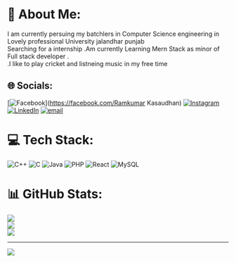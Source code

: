 # 💫 About Me:
I am currently persuing my batchlers in Computer Science engineering in Lovely professional University jalandhar punjab <br>Searching for a internship .Am currently Learning Mern Stack as minor of Full stack developer .<br>.I like to play cricket and listneing music in my free time 


## 🌐 Socials:
[![Facebook](https://img.shields.io/badge/Facebook-%231877F2.svg?logo=Facebook&logoColor=white)](https://facebook.com/Ramkumar Kasaudhan) [![Instagram](https://img.shields.io/badge/Instagram-%23E4405F.svg?logo=Instagram&logoColor=white)](https://instagram.com/royalkiller_rk) [![LinkedIn](https://img.shields.io/badge/LinkedIn-%230077B5.svg?logo=linkedin&logoColor=white)](https://linkedin.com/in/Ram9219) [![email](https://img.shields.io/badge/Email-D14836?logo=gmail&logoColor=white)](mailto:ramkumar9219447537@gmail.com) 

# 💻 Tech Stack:
![C++](https://img.shields.io/badge/c++-%2300599C.svg?style=for-the-badge&logo=c%2B%2B&logoColor=white) ![C](https://img.shields.io/badge/c-%2300599C.svg?style=for-the-badge&logo=c&logoColor=white) ![Java](https://img.shields.io/badge/java-%23ED8B00.svg?style=for-the-badge&logo=openjdk&logoColor=white) ![PHP](https://img.shields.io/badge/php-%23777BB4.svg?style=for-the-badge&logo=php&logoColor=white) ![React](https://img.shields.io/badge/react-%2320232a.svg?style=for-the-badge&logo=react&logoColor=%2361DAFB) ![MySQL](https://img.shields.io/badge/mysql-4479A1.svg?style=for-the-badge&logo=mysql&logoColor=white)
# 📊 GitHub Stats:
![](https://github-readme-stats.vercel.app/api?username=Ram9219&theme=dark&hide_border=false&include_all_commits=false&count_private=false)<br/>
![](https://github-readme-streak-stats.herokuapp.com/?user=Ram9219&theme=dark&hide_border=false)<br/>
![](https://github-readme-stats.vercel.app/api/top-langs/?username=Ram9219&theme=dark&hide_border=false&include_all_commits=false&count_private=false&layout=compact)

---
[![](https://visitcount.itsvg.in/api?id=Ram9219&icon=0&color=0)](https://visitcount.itsvg.in)

<!-- Proudly created with GPRM ( https://gprm.itsvg.in ) -->
